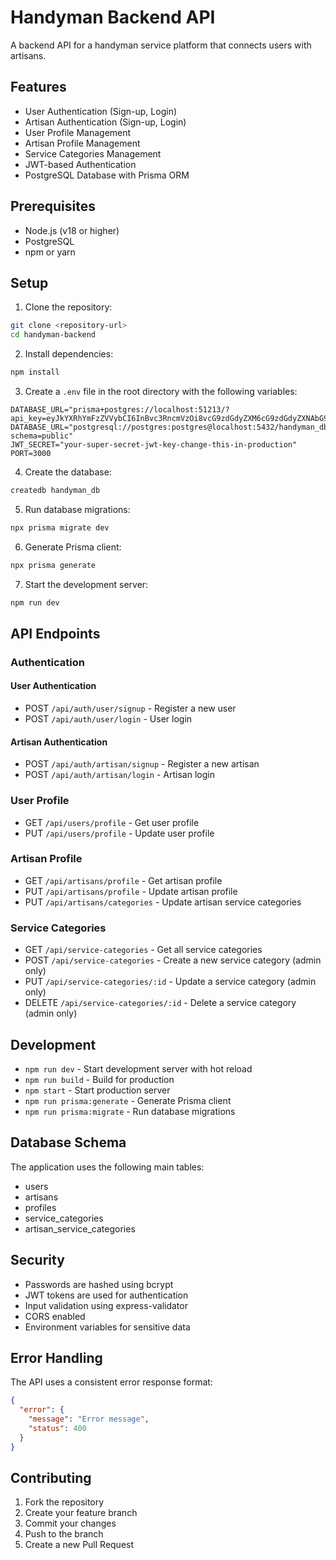 # Handyman Backend API

A backend API for a handyman service platform that connects users with artisans.

## Features

- User Authentication (Sign-up, Login)
- Artisan Authentication (Sign-up, Login)
- User Profile Management
- Artisan Profile Management
- Service Categories Management
- JWT-based Authentication
- PostgreSQL Database with Prisma ORM

## Prerequisites

- Node.js (v18 or higher)
- PostgreSQL
- npm or yarn

## Setup

1. Clone the repository:
```bash
git clone <repository-url>
cd handyman-backend
```

2. Install dependencies:
```bash
npm install
```

3. Create a `.env` file in the root directory with the following variables:
```env
DATABASE_URL="prisma+postgres://localhost:51213/?api_key=eyJkYXRhYmFzZVVybCI6InBvc3RncmVzOi8vcG9zdGdyZXM6cG9zdGdyZXNAbG9jYWxob3N0OjUxMjE0L3RlbXBsYXRlMT9zc2xtb2RlPWRpc2FibGUmY29ubmVjdGlvbl9saW1pdD0xJmNvbm5lY3RfdGltZW91dD0wJm1heF9pZGxlX2Nvbm5lY3Rpb25fbGlmZXRpbWU9MCZwb29sX3RpbWVvdXQ9MCZzaW5nbGVfdXNlX2Nvbm5lY3Rpb25zPXRydWUmc29ja2V0X3RpbWVvdXQ9MCIsIm5hbWUiOiJkZWZhdWx0Iiwic2hhZG93RGF0YWJhc2VVcmwiOiJwb3N0Z3JlczovL3Bvc3RncmVzOnBvc3RncmVzQGxvY2FsaG9zdDo1MTIxNS90ZW1wbGF0ZTE_c3NsbW9kZT1kaXNhYmxlJmNvbm5lY3Rpb25fbGltaXQ9MSZjb25uZWN0X3RpbWVvdXQ9MCZtYXhfaWRsZV9jb25uZWN0aW9uX2xpZmV0aW1lPTAmcG9vbF90aW1lb3V0PTAmc2luZ2xlX3VzZV9jb25uZWN0aW9ucz10cnVlJnNvY2tldF90aW1lb3V0PTAifQ"
DATABASE_URL="postgresql://postgres:postgres@localhost:5432/handyman_db?schema=public"
JWT_SECRET="your-super-secret-jwt-key-change-this-in-production"
PORT=3000
```

4. Create the database:
```bash
createdb handyman_db
```

5. Run database migrations:
```bash
npx prisma migrate dev
```

6. Generate Prisma client:
```bash
npx prisma generate
```

7. Start the development server:
```bash
npm run dev
```

## API Endpoints

### Authentication

#### User Authentication
- POST `/api/auth/user/signup` - Register a new user
- POST `/api/auth/user/login` - User login

#### Artisan Authentication
- POST `/api/auth/artisan/signup` - Register a new artisan
- POST `/api/auth/artisan/login` - Artisan login

### User Profile
- GET `/api/users/profile` - Get user profile
- PUT `/api/users/profile` - Update user profile

### Artisan Profile
- GET `/api/artisans/profile` - Get artisan profile
- PUT `/api/artisans/profile` - Update artisan profile
- PUT `/api/artisans/categories` - Update artisan service categories

### Service Categories
- GET `/api/service-categories` - Get all service categories
- POST `/api/service-categories` - Create a new service category (admin only)
- PUT `/api/service-categories/:id` - Update a service category (admin only)
- DELETE `/api/service-categories/:id` - Delete a service category (admin only)

## Development

- `npm run dev` - Start development server with hot reload
- `npm run build` - Build for production
- `npm start` - Start production server
- `npm run prisma:generate` - Generate Prisma client
- `npm run prisma:migrate` - Run database migrations

## Database Schema

The application uses the following main tables:
- users
- artisans
- profiles
- service_categories
- artisan_service_categories

## Security

- Passwords are hashed using bcrypt
- JWT tokens are used for authentication
- Input validation using express-validator
- CORS enabled
- Environment variables for sensitive data

## Error Handling

The API uses a consistent error response format:
```json
{
  "error": {
    "message": "Error message",
    "status": 400
  }
}
```

## Contributing

1. Fork the repository
2. Create your feature branch
3. Commit your changes
4. Push to the branch
5. Create a new Pull Request
